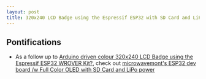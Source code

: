 ```yaml
---
layout: post
title: 320x240 LCD Badge using the Espressif ESP32 with SD Card and LiPO power from microwavemont
---
```


## Pontifications

* As a follow up to [Arduino driven colour 320x240 LCD Badge using the Espressif ESP32 WROVER Kit?](http://rolandtanglao.com/2017/01/26/p1-arduino-colour-320x240-lcd-badge,md/), check out [microwavemont's ESP32 dev board /w Full Color OLED  with SD Card and LiPo power](https://www.tindie.com/products/microwavemont/esp32-dev-board-w-full-color-oled/)
